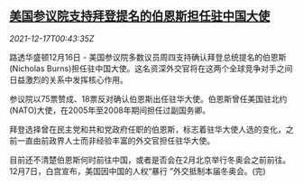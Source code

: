 <!--1639702862000-->
[美国参议院支持拜登提名的伯恩斯担任驻中国大使](https://cn.reuters.com/article/us-china-ambassador-1216-thur-idCNKBS2IW02E)
------

<div><i>2021-12-17T00:43:35Z</i></div><p>路透华盛顿12月16日 - 美国参议院多数议员周四支持确认拜登总统提名的伯恩斯(Nicholas Burns)担任驻中国大使。这名资深外交官将在这两个全球竞争对手之间日益激烈的关系中发挥核心作用。</p><p>参议院以75票赞成、18票反对确认伯恩斯出任驻华大使。伯恩斯曾任美国驻北约(NATO)大使，在2005年至2008年期间担任过副国务卿。</p><p>拜登选择曾在民主党和共和党政府任职的伯恩斯，标志着驻华大使人选的变化，之前一直由前政界人士而非经验丰富的外交官担任驻华大使。</p><p>目前还不清楚伯恩斯何时前往中国，或者是否会在2月北京举行冬奥会之前前往。12月7日，白宫宣布，美国因中国的人权“暴行 ”外交抵制本届冬奥会。(完)</p>

